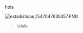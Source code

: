 
hola

<img src="https://raw.githubusercontent.com/MumukiProject/mumuki-guia-gobstones-representacion-de-la-informacion-kids/master/assets/estad%C3%ADsticas_1547047635357.PNG" alt="estadísticas_1547047635357.PNG" width="auto" height="auto">

> lalala